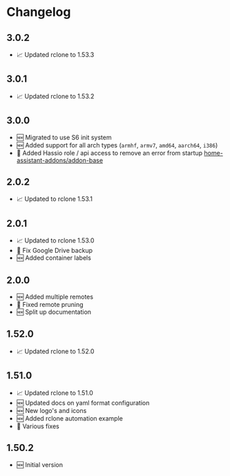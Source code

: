 # Changelog

## 3.0.2

* 📈 Updated rclone to 1.53.3

## 3.0.1

* 📈 Updated rclone to 1.53.2

## 3.0.0

* 🆕 Migrated to use S6 init system
* 🆕 Added support for all arch types (`armhf`, `armv7`, `amd64`, `aarch64`, `i386`)
* 🐞 Added Hassio role / api access to remove an error from startup [home-assistant-addons/addon-base](https://github.com/home-assistant-addons/addon-base/issues/41)

## 2.0.2

* 📈 Updated to rclone 1.53.1

## 2.0.1

* 📈 Updated to rclone 1.53.0
* 🐞 Fix Google Drive backup
* 🆕 Added container labels

## 2.0.0

* 🆕 Added multiple remotes
* 🐞 Fixed remote pruning
* 🆕 Split up documentation

## 1.52.0

* 📈 Updated rclone to 1.52.0

## 1.51.0

* 📈 Updated rclone to 1.51.0
* 🆕 Updated docs on yaml format configuration
* 🆕 New logo's and icons
* 🆕 Added rclone automation example
* 🐞 Various fixes

## 1.50.2

* 🆕 Initial version